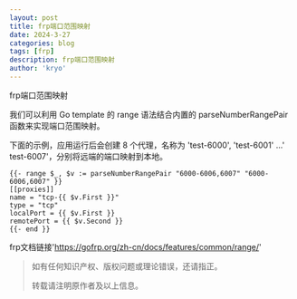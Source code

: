 ```yaml
---
layout: post
title: frp端口范围映射
date: 2024-3-27
categories: blog
tags: [frp]
description: frp端口范围映射
author: 'kryo'
---
```


frp端口范围映射

我们可以利用 Go template 的 range 语法结合内置的 parseNumberRangePair 函数来实现端口范围映射。

下面的示例，应用运行后会创建 8 个代理，名称为 'test-6000', 'test-6001' ...' test-6007'，分别将远端的端口映射到本地。

    {{- range $_, $v := parseNumberRangePair "6000-6006,6007" "6000-6006,6007" }}
    [[proxies]]
    name = "tcp-{{ $v.First }}"
    type = "tcp"
    localPort = {{ $v.First }}
    remotePort = {{ $v.Second }}
    {{- end }}

frp文档链接'https://gofrp.org/zh-cn/docs/features/common/range/'

> 如有任何知识产权、版权问题或理论错误，还请指正。
>
> 转载请注明原作者及以上信息。

